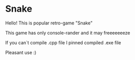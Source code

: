 Snake
=====

Hello! This is popular retro-game "Snake"

This game has only console-rander and it may freeeeeeeze

If you can`t compile .cpp file I pinned compiled .exe file

Pleasant use :)
